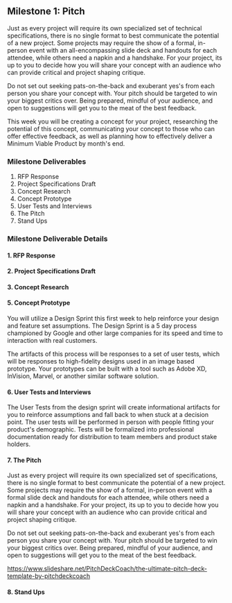 ## Milestone 1: Pitch

Just as every project will require its own specialized set of technical specifications, there is no single format to best communicate the potential of a new project. Some projects may require the show of a formal, in-person event with an all-encompassing slide deck and handouts for each attendee, while others need a napkin and a handshake. For your project, its up to you to decide how you will share your concept with an audience who can provide critical and project shaping critique.

Do not set out seeking pats-on-the-back and exuberant yes's from each person you share your concept with. Your pitch should be targeted to win your biggest critics over. Being prepared, mindful of your audience, and open to suggestions will get you to the meat of the best feedback.

This week you will be creating a concept for your project, researching the potential of this concept, communicating your concept to those who can offer effective feedback, as well as planning how to effectively deliver a Minimum Viable Product by month's end.

### Milestone Deliverables

1. RFP Response
2. Project Specifications Draft
3. Concept Research
5. Concept Prototype
6. User Tests and Interviews
7. The Pitch
8. Stand Ups

### Milestone Deliverable Details

#### 1. RFP Response
#### 2. Project Specifications Draft
#### 3. Concept Research
#### 5. Concept Prototype

You will utilize a Design Sprint this first week to help reinforce your design and feature set assumptions. The Design Sprint is a 5 day process championed by Google and other large companies for its speed and time to interaction with real customers.

The artifacts of this process will be responses to a set of user tests, which will be responses to high-fidelity designs used in an image based prototype. Your prototypes can be built with a tool such as Adobe XD, InVision, Marvel, or another similar software solution.

#### 6. User Tests and Interviews

The User Tests from the design sprint will create informational artifacts for you to reinforce assumptions and fall back to when stuck at a decision point. The user tests will be performed in person with people fitting your product's demographic. Tests will be formalized into professional documentation ready for distribution to team members and product stake holders.

#### 7. The Pitch

Just as every project will require its own specialized set of specifications, there is no single format to best communicate the potential of a new project. Some projects may require the show of a formal, in-person event with a formal slide deck and handouts for each attendee, while others need a napkin and a handshake. For your project, its up to you to decide how you will share your concept with an audience who can provide critical and project shaping critique.

Do not set out seeking pats-on-the-back and exuberant yes's from each person you share your concept with. Your pitch should be targeted to win your biggest critics over. Being prepared, mindful of your audience, and open to suggestions will get you to the meat of the best feedback.


https://www.slideshare.net/PitchDeckCoach/the-ultimate-pitch-deck-template-by-pitchdeckcoach

#### 8. Stand Ups
